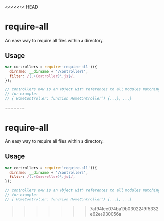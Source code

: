 <<<<<<< HEAD
# require-all

An easy way to require all files within a directory.

## Usage

```js
var controllers = require('require-all')({
  dirname: __dirname + '/controllers',
  filter: /(.+Controller)\.js$/,
});

// controllers now is an object with references to all modules matching the filter
// for example:
// { HomeController: function HomeController() {...}, ...}
```
=======
# require-all

An easy way to require all files within a directory.

## Usage

```js
var controllers = require('require-all')({
  dirname: __dirname + '/controllers',
  filter: /(.+Controller)\.js$/,
});

// controllers now is an object with references to all modules matching the filter
// for example:
// { HomeController: function HomeController() {...}, ...}
```
>>>>>>> 7af941ee074ba19b0302249f5332e62ee930056a
